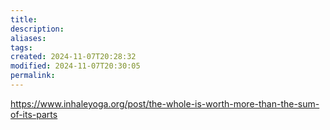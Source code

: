 ```yaml
---
title: 
description: 
aliases: 
tags: 
created: 2024-11-07T20:28:32
modified: 2024-11-07T20:30:05
permalink: 
---
```



https://www.inhaleyoga.org/post/the-whole-is-worth-more-than-the-sum-of-its-parts
